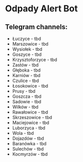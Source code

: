 # Odpady Alert Bot

## Telegram channels:

- Łuczyce - tbd
- Marszowice - tbd
- Wysiołek - tbd
- Goszyce - tbd
- Krzysztoforzyce - tbd
- Zastów - tbd
- Głęboka - tbd
- Karniów - tbd
- Czulice - tbd
- Łosokowice - tbd
- Prusy - tbd
- Goszcza - tbd
- Sadowie - tbd
- Wilków - tbd
- Rawałowice - tbd
- Skrzeszowice - tbd
- Maciejowice - tbd
- Luborzyca - tbd
- Wola - tbd
- Dojazdów - tbd
- Baranówka - tbd
- Sulechów - tbd
- Kocmyrzów - tbd

